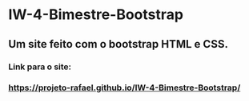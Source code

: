# IW-4-Bimestre-Bootstrap
## Um site feito com o bootstrap HTML e CSS.

### Link para o site: 
### https://projeto-rafael.github.io/IW-4-Bimestre-Bootstrap/
